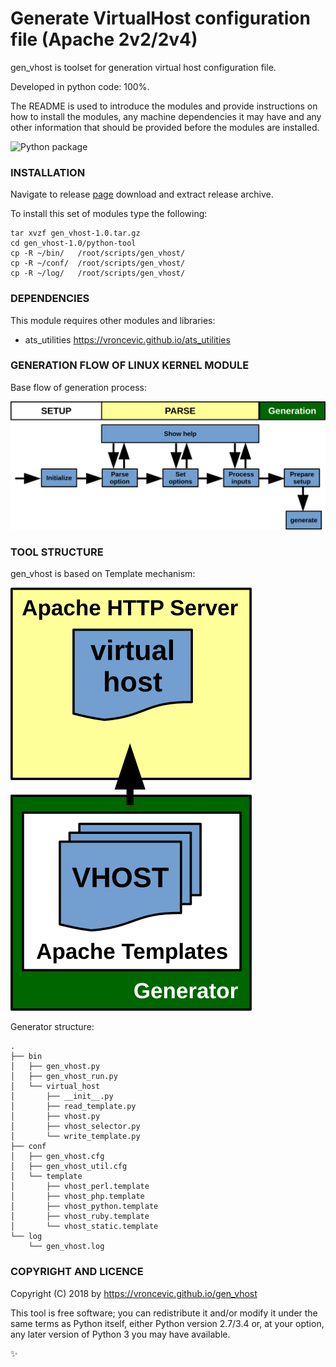 # Generate VirtualHost configuration file (Apache 2v2/2v4)

gen_vhost is toolset for generation virtual host configuration file.

Developed in python code: 100%.

The README is used to introduce the modules and provide instructions on
how to install the modules, any machine dependencies it may have and any
other information that should be provided before the modules are installed.

![Python package](https://github.com/vroncevic/gen_vhost/workflows/Python%20package/badge.svg?branch=master)

### INSTALLATION
Navigate to release [page](https://github.com/vroncevic/gen_vhost/releases/tag/v1.0) download and extract release archive.

To install this set of modules type the following:

```
tar xvzf gen_vhost-1.0.tar.gz
cd gen_vhost-1.0/python-tool
cp -R ~/bin/   /root/scripts/gen_vhost/
cp -R ~/conf/  /root/scripts/gen_vhost/
cp -R ~/log/   /root/scripts/gen_vhost/
```

### DEPENDENCIES

This module requires other modules and libraries:

* ats_utilities https://vroncevic.github.io/ats_utilities

### GENERATION FLOW OF LINUX KERNEL MODULE

Base flow of generation process:

![alt tag](https://raw.githubusercontent.com/vroncevic/gen_vhost/dev/python-tool-docs/gen_vhost_flow.png)

### TOOL STRUCTURE

gen_vhost is based on Template mechanism:

![alt tag](https://raw.githubusercontent.com/vroncevic/gen_vhost/dev/python-tool-docs/gen_vhost.png)

Generator structure:

```
.
├── bin
│   ├── gen_vhost.py
│   ├── gen_vhost_run.py
│   └── virtual_host
│       ├── __init__.py
│       ├── read_template.py
│       ├── vhost.py
│       ├── vhost_selector.py
│       └── write_template.py
├── conf
│   ├── gen_vhost.cfg
│   ├── gen_vhost_util.cfg
│   └── template
│       ├── vhost_perl.template
│       ├── vhost_php.template
│       ├── vhost_python.template
│       ├── vhost_ruby.template
│       └── vhost_static.template
└── log
    └── gen_vhost.log
```

### COPYRIGHT AND LICENCE

Copyright (C) 2018 by https://vroncevic.github.io/gen_vhost

This tool is free software; you can redistribute it and/or modify
it under the same terms as Python itself, either Python version 2.7/3.4 or,
at your option, any later version of Python 3 you may have available.

:sparkles:

